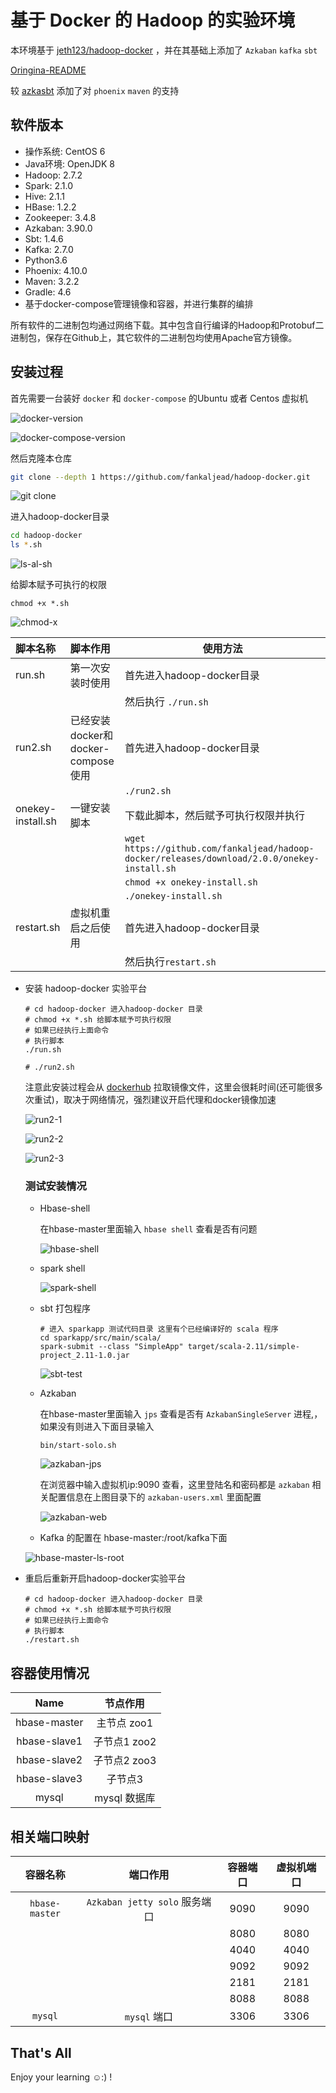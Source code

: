 # 基于 Docker 的 Hadoop 的实验环境

本环境基于 [jeth123/hadoop-docker](https://github.com/jeth123/hadoop-docker) ，并在其基础上添加了 `Azkaban` `kafka` `sbt` 

[Oringina-README](./README-oringinal.md)

较 [azkasbt](https://github.com/fankaljead/hadoop-docker/tree/azkasbt) 添加了对 `phoenix` `maven` 的支持

## 软件版本

-  操作系统: CentOS 6
-  Java环境: OpenJDK 8
-  Hadoop: 2.7.2
-  Spark: 2.1.0
-  Hive: 2.1.1
-  HBase: 1.2.2
-  Zookeeper: 3.4.8
- Azkaban: 3.90.0
- Sbt: 1.4.6
- Kafka: 2.7.0
- Python3.6
- Phoenix: 4.10.0
- Maven: 3.2.2
-  Gradle: 4.6
- 基于docker-compose管理镜像和容器，并进行集群的编排

 所有软件的二进制包均通过网络下载。其中包含自行编译的Hadoop和Protobuf二进制包，保存在Github上，其它软件的二进制包均使用Apache官方镜像。

## 安装过程

首先需要一台装好 `docker` 和 `docker-compose` 的Ubuntu 或者 Centos 虚拟机

![docker-version](./images/docker-version.png)

![docker-compose-version](./images/docker-compose-version.png)

然后克隆本仓库

```bash
git clone --depth 1 https://github.com/fankaljead/hadoop-docker.git
```

![git clone](./images/git-clone.png)

进入hadoop-docker目录

```bash
cd hadoop-docker
ls *.sh
```

![ls-al-sh](./images/ls-al-sh.png)

给脚本赋予可执行的权限

```shell
chmod +x *.sh
```

![chmod-x](./images/chmod-x.png)

| 脚本名称          | 脚本作用                           | 使用方法                                                     |
| :---------------- | :--------------------------------- | ------------------------------------------------------------ |
| run.sh            | 第一次安装时使用                   | 首先进入hadoop-docker目录                                    |
|                   |                                    | 然后执行 `./run.sh`                                          |
| run2.sh           | 已经安装docker和docker-compose使用 | 首先进入hadoop-docker目录                                    |
|                   |                                    | `./run2.sh`                                                  |
| onekey-install.sh | 一键安装脚本                       | 下载此脚本，然后赋予可执行权限并执行                         |
|                   |                                    | `wget https://github.com/fankaljead/hadoop-docker/releases/download/2.0.0/onekey-install.sh` |
|                   |                                    | `chmod +x onekey-install.sh`                                 |
|                   |                                    | `./onekey-install.sh`                                        |
| restart.sh        | 虚拟机重启之后使用                 | 首先进入hadoop-docker目录                                    |
|                   |                                    | 然后执行`restart.sh`                                         |

- 安装 hadoop-docker 实验平台

  ```shell
  # cd hadoop-docker 进入hadoop-docker 目录
  # chmod +x *.sh 给脚本赋予可执行权限
  # 如果已经执行上面命令
  # 执行脚本
  ./run.sh
  
  # ./run2.sh
  ```

  注意此安装过程会从 [dockerhub](https://hub.docker.com/) 拉取镜像文件，这里会很耗时间(还可能很多次重试)，取决于网络情况，强烈建议开启代理和docker镜像加速

  ![run2-1](./images/run2-1.png)

  ![run2-2](./images/run2-2.png)

  ![run2-3](./images/run2-3.png)

  ### 测试安装情况

  - Hbase-shell

    在hbase-master里面输入 `hbase shell` 查看是否有问题

    ![hbase-shell](./images/hbase-shell.png)

  - spark shell

    ![spark-shell](./images/spark-shell.png)

  - sbt 打包程序

    ```shell
    # 进入 sparkapp 测试代码目录 这里有个已经编译好的 scala 程序
    cd sparkapp/src/main/scala/
    spark-submit --class "SimpleApp" target/scala-2.11/simple-project_2.11-1.0.jar
    ```

    ![sbt-test](./images/sbt-test.png)

  - Azkaban

    在hbase-master里面输入 `jps` 查看是否有 `AzkabanSingleServer` 进程,，如果没有则进入下面目录输入

    ```shell
    bin/start-solo.sh
    ```

    

    ![azkaban-jps](./images/azkaban-jps.png)

    在浏览器中输入虚拟机ip:9090 查看，这里登陆名和密码都是 `azkaban` 相关配置信息在上图目录下的 `azkaban-users.xml` 里面配置

    ![azkaban-web](./images/azkaban-web.png)

  - Kafka 的配置在 hbase-master:/root/kafka下面

  ![hbase-master-ls-root](./images/hbase-master-ls-root.png)

- 重启后重新开启hadoop-docker实验平台

  ```shell
  # cd hadoop-docker 进入hadoop-docker 目录
  # chmod +x *.sh 给脚本赋予可执行权限
  # 如果已经执行上面命令
  # 执行脚本
  ./restart.sh
  ```

## 容器使用情况

|     Name     |   节点作用   |
| :----------: | :----------: |
| hbase-master | 主节点 zoo1  |
| hbase-slave1 | 子节点1 zoo2 |
| hbase-slave2 | 子节点2 zoo3 |
| hbase-slave3 |   子节点3    |
|    mysql     | mysql 数据库 |

## 相关端口映射

|    容器名称    |           端口作用            | 容器端口 | 虚拟机端口 |
| :------------: | :---------------------------: | :------: | :--------: |
| `hbase-master` | `Azkaban jetty solo` 服务端口 |   9090   |    9090    |
|                |                               |   8080   |    8080    |
|                |                               |   4040   |    4040    |
|                |                               |   9092   |    9092    |
|                |                               |   2181   |    2181    |
|                |                               |   8088   |    8088    |
|    `mysql`     |         `mysql` 端口          |   3306   |    3306    |

## That's All

Enjoy your learning ☺:) !
